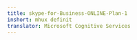 ```yaml
---
title: skype-for-Business-ONLINE-Plan-1
inshort: mhux definit
translator: Microsoft Cognitive Services
---
```




